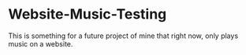 # Website-Music-Testing
This is something for a future project of mine that right now, only plays music on a website.
